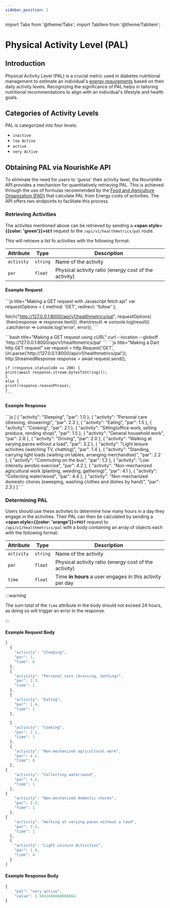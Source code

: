 ```yaml
---
sidebar_position: 2
---
```


import Tabs from '@theme/Tabs';
import TabItem from '@theme/TabItem';

# Physical Activity Level (PAL)

## Introduction
Physical Activity Level (PAL) is a crucial metric used in diabetes nutritional management to estimate an individual's [energy requirements](/docs/health-metrics/EER) based on their daily activity levels. Recognizing the significance of PAL helps in tailoring nutritional recommendations to align with an individual's lifestyle and health goals.

## Categories of Activity Levels
PAL is categorized into four levels:

- `inactive`
- `low Active`
- `active`
- `very Active`

## Obtaining PAL via NourishKe API
To eliminate the need for users to 'guess' their activity level, the NourishKe API provides a mechanism for quantitatively retrieving PAL. This is achieved through the use of formulas recommended by the [Food and Agriculture Organization (FAO)](https://www.fao.org/3/y5686e/y5686e07.htm) that calculate PAL from  Energy costs of activities. The API offers two endpoints to facilitate this process.

### Retrieving Activities
The activites mentioned above can be retrieved by sending a **<span style={{color: 'green'}}>`GET`</span>** request to the `/api/v1/healthmetrics/pal` route.

This will retrieve a list fo activities with the following format:

|Attribute|Type|Description|
|---------|----|-----------|
|`activity`|`string`|Name of the activity|
|`par`|`float`|Physical activity ratio (energy cost of the activity)|

#### Example Request

<Tabs>
  <TabItem value="JS_fetch" label="JS fetch" default>
    ```js title="Making a GET request with Javascript fetch api"
    var requestOptions = {
  method: 'GET',
  redirect: 'follow'
};

fetch("http://127.0.0.1:8000/api/v1/healthmetrics/pal", requestOptions)
  .then(response => response.text())
  .then(result => console.log(result))
  .catch(error => console.log('error', error));
    ```

  </TabItem>
  
  <TabItem value="cURL" label="cURL">
    ```bash title="Making a GET request using cURL"
    curl --location --globoff 'http://127.0.0.1:8000/api/v1/healthmetrics/pal'
    ```
  </TabItem>

  <TabItem value="Dart" label="Dart">
    ```js title="Making a Dart http GET request"
    var request = http.Request('GET', Uri.parse('http://127.0.0.1:8000/api/v1/healthmetrics/pal'));
    http.StreamedResponse response = await request.send();

    if (response.statusCode == 200) {
    print(await response.stream.bytesToString());
    }
    else {
    print(response.reasonPhrase);
    }
    ```
  </TabItem>
</Tabs>

#### Example Response

<div style={{height: "400px", overflow: 'scroll'}}>
```js
[
    {
        "activity": "Sleeping",
        "par": 1.0
    },
    {
        "activity": "Personal care (dressing, showering)",
        "par": 2.3
    },
    {
        "activity": "Eating",
        "par": 1.5
    },
    {
        "activity": "Cooking",
        "par": 2.1
    },
    {
        "activity": "Sitting(office work, selling produce, rending shop)",
        "par": 1.5
    },
    {
        "activity": "General household work",
        "par": 2.8
    },
    {
        "activity": "Driving",
        "par": 2.0
    },
    {
        "activity": "Walking at varying paces without a load",
        "par": 3.2
    },
    {
        "activity": "Light leisure activities (watching TV, chatting)",
        "par": 1.4
    },
    {
        "activity": "Standing, carrying light loads (waiting on tables, arranging merchandise)",
        "par": 2.2
    },
    {
        "activity": "Commuting on the bus",
        "par": 1.2
    },
    {
        "activity": "Low intensity aerobic exercise",
        "par": 4.2
    },
    {
        "activity": "Non-mechanized agricultural work (planting, weeding, gathering)",
        "par": 4.1
    },
    {
        "activity": "Collecting water/wood",
        "par": 4.4
    },
    {
        "activity": "Non-mechanized domestic chores (sweeping, washing clothes and dishes by hand)",
        "par": 2.3
    }
]
```
</div>

### Determining PAL
Users should use these activites to determine how many hours in a day they engage in the activities. Their PAL can then be calculated by sending a **<span style={{color: 'orange'}}>`POST`</span>** request to  `/api/v1/healthmetrics/pal` with a body containing an array of objects each with the following format:

|Attribute|Type|Description|
|---------|----|-----------|
|`activity`|`string`|Name of the activity|
|`par`|`float`|Physical activity ratio (energy cost of the activity)|
|`time`|`float`|Time **in hours** a user engages in this activity per day|

:::warning

The sum total of the `time` attribute in the body should not exceed 24 hours, as doing so will trigger an error in the response.

:::

#### Example Request Body

```js
[
  {
    "activity": "Sleeping",
    "par": 1,
    "time": 6
  },
  {
    "activity": "Personal care (dressing, bathing)",
    "par": 2.3,
    "time": 1
  },
  {
    "activity": "Eating",
    "par": 1.4,
    "time": 1
  },

  {
    "activity": "Cooking",
    "par": 2.1,
    "time": 1
  },
  {
    "activity": "Non-mechanized agricultural work",
    "par": 4.1,
    "time": 8
  },
{
    "activity": "Collecting water/wood",
    "par": 4.4,
    "time": 1
  },
{
    "activity": "Non-mechanized domestic chores",
    "par": 2.3,
    "time": 1
  },
{
    "activity": "Walking at varying paces without a laod",
    "par": 3.2,
    "time": 1
  },
  {
    "activity": "Light Leisure Activities",
    "par": 1.4,
    "time": 4
  }
]
```
#### Example Response Body
```js
{
    "pal": "very active",
    "value": 2.5041666666666664
}
```